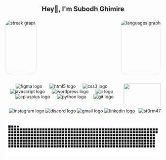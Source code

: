 
<h2 align="center">Hey👋, I'm Subodh Ghimire</h2>

###

<div style="display: flex; justify-content: space-between;" align="center">

 <img src="https://streak-stats.demolab.com?user=st0rm47&locale=en&mode=daily&theme=react&hide_border=true&border_radius=20" height="175" alt="streak graph" style="border-radius: 20px; border: 1px solid #ddd;">

  <img src="https://github-readme-stats.vercel.app/api/top-langs?username=st0rm47&locale=en&hide_title=false&layout=compact&card_width=320&langs_count=6&theme=react&hide_border=true&border_radius=15" height="175" alt="languages graph" style="border-radius: 15px; border: 1px solid #ddd;">

</div>



<h2 align="center"></h2>

<img align="right" height="80" width="120" src="https://media.giphy.com/media/i4MAH84pqe2m2aVojc/giphy.gif" />

###

<div align="center">
  <img src="https://skillicons.dev/icons?i=figma" height="50" alt="figma logo"  />
  <img width="15" />

  <img src="https://skillicons.dev/icons?i=html" height="50" alt="html5 logo"  />
  <img width="15" />
  <img src="https://cdn.jsdelivr.net/gh/devicons/devicon/icons/css3/css3-original.svg" height="50" alt="css3 logo"  />
  <img width="15" />
  <img src="https://skillicons.dev/icons?i=js" height="50" alt="javascript logo"  />
  <img width="15" />
  <img src="https://skillicons.dev/icons?i=wordpress" height="50" alt="wordpress logo"  />
  <img width="15" />
  <img src="https://skillicons.dev/icons?i=c" height="50" alt="c logo"  />
  <img width="15" />
  <img src="https://cdn.simpleicons.org/c++/00599C" height="50" alt="cplusplus logo"  />
  <img width="15" />
  <img src="https://skillicons.dev/icons?i=py" height="50" alt="python logo"  />
  <img width="15" />
  <img src="https://cdn.jsdelivr.net/gh/devicons/devicon/icons/git/git-plain.svg" height="50" alt="git logo"  />
</div>
</div>

###

<h2 align="center"></h2>

<div align="center">
  <a href="https://www.instagram.com/sub0dh.g/" target="_blank" style="text-decoration: none;">
    <img src="https://raw.githubusercontent.com/maurodesouza/profile-readme-generator/master/src/assets/icons/social/instagram/default.svg" width="50" height="40" alt="instagram logo" style="border: none; outline: none;"/>
</a>

  <a href="https://discord.com/users/563727648170311693" target="_blank" style="text-decoration: none;">
    <img src="https://raw.githubusercontent.com/maurodesouza/profile-readme-generator/master/src/assets/icons/social/discord/default.svg" width="50" height="40" alt="discord logo"  />
  </a>
  <a href="mailto:ghimiresubodh59@gmail.com" target="_blank" style="text-decoration: none;">
    <img src="https://raw.githubusercontent.com/maurodesouza/profile-readme-generator/master/src/assets/icons/social/gmail/default.svg" width="50" height="40" alt="gmail logo"  />
  </a>
  <a href="https://www.linkedin.com/in/subodh-ghimire-737519268/">
    <img src="https://raw.githubusercontent.com/maurodesouza/profile-readme-generator/master/src/assets/icons/social/linkedin/default.svg" width="47" height="35" alt="linkedin logo"  />
  </a>
<img align = "right" src="https://komarev.com/ghpvc/?username=st0rm47&label=Profile%20views&color=000000&style=flat" alt="st0rm47" /> </p>

###
</div>
<h2 align="center"></h2>

<img src="https://raw.githubusercontent.com/st0rm47/st0rm47/output/snake.svg" alt="Snake animation" />

###


